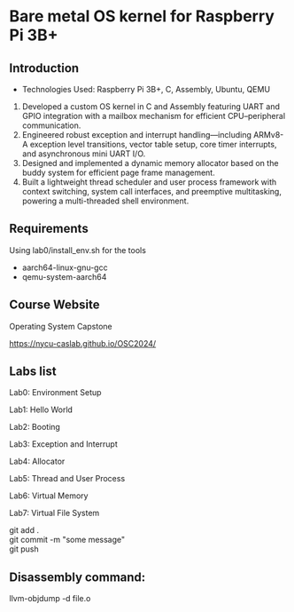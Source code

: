 # Bare metal OS kernel for Raspberry Pi 3B+

## Introduction
- Technologies Used: Raspberry Pi 3B+, C, Assembly, Ubuntu, QEMU
1. Developed a custom OS kernel in C and Assembly featuring UART and GPIO integration with a mailbox mechanism for efficient CPU–peripheral communication.
2. Engineered robust exception and interrupt handling—including ARMv8-A exception level transitions, vector table setup, core timer interrupts, and asynchronous mini UART I/O.
3. Designed and implemented a dynamic memory allocator based on the buddy system for efficient page frame management.
4. Built a lightweight thread scheduler and user process framework with context switching, system call interfaces, and preemptive multitasking, powering a multi-threaded shell environment.

## Requirements 
Using lab0/install_env.sh for the tools

* aarch64-linux-gnu-gcc
* qemu-system-aarch64

## Course Website
Operating System Capstone

https://nycu-caslab.github.io/OSC2024/

## Labs list

Lab0: Environment Setup

Lab1: Hello World

Lab2: Booting

Lab3: Exception and Interrupt

Lab4: Allocator

Lab5: Thread and User Process

Lab6: Virtual Memory

Lab7: Virtual File System

 git add .  
 git commit -m "some message"  
 git push  

## Disassembly command:  
llvm-objdump -d file.o
